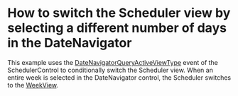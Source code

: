# How to switch the Scheduler view by selecting a different number of days in the DateNavigator


<p>This example uses the <a href="http://documentation.devexpress.com/#WindowsForms/DevExpressXtraSchedulerSchedulerControl_DateNavigatorQueryActiveViewTypetopic"><u>DateNavigatorQueryActiveViewType</u></a> event of the SchedulerControl to conditionally switch the Scheduler view. When an entire week is selected in the DateNavigator control, the Scheduler switches to the <a href="http://documentation.devexpress.com/#WindowsForms/CustomDocument1759"><u>WeekView</u></a>.</p>

<br/>


